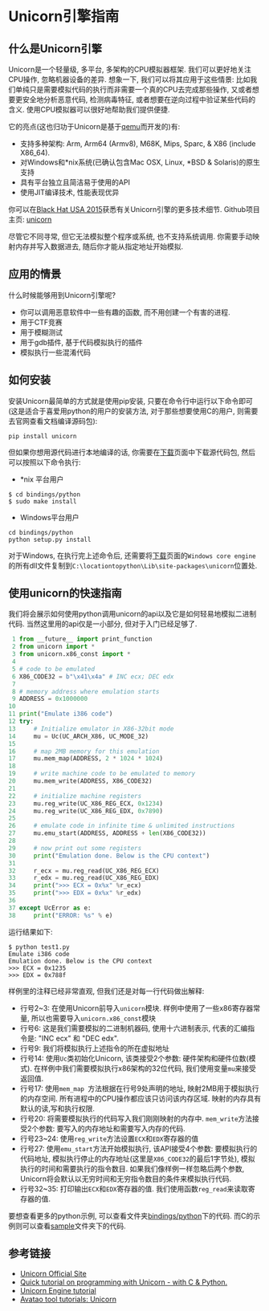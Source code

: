 # Unicorn引擎指南

## 什么是Unicorn引擎

Unicorn是一个轻量级, 多平台, 多架构的CPU模拟器框架. 我们可以更好地关注CPU操作, 忽略机器设备的差异. 想象一下, 我们可以将其应用于这些情景: 比如我们单纯只是需要模拟代码的执行而非需要一个真的CPU去完成那些操作, 又或者想要更安全地分析恶意代码, 检测病毒特征, 或者想要在逆向过程中验证某些代码的含义. 使用CPU模拟器可以很好地帮助我们提供便捷.

它的亮点(这也归功于Unicorn是基于[qemu](http://www.qemu.org)而开发的)有:

* 支持多种架构: Arm, Arm64 (Armv8), M68K, Mips, Sparc, & X86 (include X86_64).
* 对Windows和*nix系统(已确认包含Mac OSX, Linux, *BSD & Solaris)的原生支持
* 具有平台独立且简洁易于使用的API
* 使用JIT编译技术, 性能表现优异

你可以在[Black Hat USA 2015](http://www.unicorn-engine.org/BHUSA2015-unicorn.pdf)获悉有关Unicorn引擎的更多技术细节. Github项目主页: [unicorn](https://github.com/unicorn-engine/unicorn)

尽管它不同寻常, 但它无法模拟整个程序或系统, 也不支持系统调用. 你需要手动映射内存并写入数据进去, 随后你才能从指定地址开始模拟. 

## 应用的情景

什么时候能够用到Unicorn引擎呢? 

* 你可以调用恶意软件中一些有趣的函数, 而不用创建一个有害的进程.
* 用于CTF竞赛
* 用于模糊测试
* 用于gdb插件, 基于代码模拟执行的插件
* 模拟执行一些混淆代码

## 如何安装

安装Unicorn最简单的方式就是使用pip安装, 只要在命令行中运行以下命令即可(这是适合于喜爱用python的用户的安装方法, 对于那些想要使用C的用户, 则需要去官网查看文档编译源码包):

``` shell
pip install unicorn
```

但如果你想用源代码进行本地编译的话, 你需要在[下载](http://www.unicorn-engine.org/download/)页面中下载源代码包, 然后可以按照以下命令执行:

* *nix 平台用户

``` shell
$ cd bindings/python
$ sudo make install
```

* Windows平台用户

``` shell
cd bindings/python
python setup.py install
```

对于Windows, 在执行完上述命令后, 还需要将[下载](http://www.unicorn-engine.org/download/)页面的`Windows core engine`的所有dll文件复制到`C:\locationtopython\Lib\site-packages\unicorn`位置处. 

## 使用unicorn的快速指南

我们将会展示如何使用python调用unicorn的api以及它是如何轻易地模拟二进制代码. 当然这里用的api仅是一小部分, 但对于入门已经足够了.

``` python
 1 from __future__ import print_function
 2 from unicorn import *
 3 from unicorn.x86_const import *
 4 
 5 # code to be emulated
 6 X86_CODE32 = b"\x41\x4a" # INC ecx; DEC edx
 7 
 8 # memory address where emulation starts
 9 ADDRESS = 0x1000000
10 
11 print("Emulate i386 code")
12 try:
13     # Initialize emulator in X86-32bit mode
14     mu = Uc(UC_ARCH_X86, UC_MODE_32)
15 
16     # map 2MB memory for this emulation
17     mu.mem_map(ADDRESS, 2 * 1024 * 1024)
18 
19     # write machine code to be emulated to memory
20     mu.mem_write(ADDRESS, X86_CODE32)
21 
22     # initialize machine registers
23     mu.reg_write(UC_X86_REG_ECX, 0x1234)
24     mu.reg_write(UC_X86_REG_EDX, 0x7890)
25 
26     # emulate code in infinite time & unlimited instructions
27     mu.emu_start(ADDRESS, ADDRESS + len(X86_CODE32))
28 
29     # now print out some registers
30     print("Emulation done. Below is the CPU context")
31 
32     r_ecx = mu.reg_read(UC_X86_REG_ECX)
33     r_edx = mu.reg_read(UC_X86_REG_EDX)
34     print(">>> ECX = 0x%x" %r_ecx)
35     print(">>> EDX = 0x%x" %r_edx)
36 
37 except UcError as e:
38     print("ERROR: %s" % e)
```

运行结果如下:

``` shell
$ python test1.py 
Emulate i386 code
Emulation done. Below is the CPU context
>>> ECX = 0x1235
>>> EDX = 0x788f
```

样例里的注释已经非常直观, 但我们还是对每一行代码做出解释:
* 行号2~3: 在使用Unicorn前导入`unicorn`模块. 样例中使用了一些x86寄存器常量, 所以也需要导入`unicorn.x86_const`模块
* 行号6: 这是我们需要模拟的二进制机器码, 使用十六进制表示, 代表的汇编指令是: "INC ecx" 和 "DEC edx".
* 行号9: 我们将模拟执行上述指令的所在虚拟地址
* 行号14: 使用`Uc`类初始化Unicorn, 该类接受2个参数: 硬件架构和硬件位数(模式). 在样例中我们需要模拟执行x86架构的32位代码, 我们使用变量`mu`来接受返回值.
* 行号17: 使用`mem_map `方法根据在行号9处声明的地址, 映射2MB用于模拟执行的内存空间. 所有进程中的CPU操作都应该只访问该内存区域. 映射的内存具有默认的读,写和执行权限.
* 行号20: 将需要模拟执行的代码写入我们刚刚映射的内存中. `mem_write`方法接受2个参数: 要写入的内存地址和需要写入内存的代码.
* 行号23~24: 使用`reg_write`方法设置`ECX`和`EDX`寄存器的值
* 行号27: 使用`emu_start`方法开始模拟执行, 该API接受4个参数: 要模拟执行的代码地址, 模拟执行停止的内存地址(这里是`X86_CODE32`的最后1字节处), 模拟执行的时间和需要执行的指令数目. 如果我们像样例一样忽略后两个参数, Unicorn将会默认以无穷时间和无穷指令数目的条件来模拟执行代码. 
* 行号32~35: 打印输出`ECX`和`EDX`寄存器的值. 我们使用函数`reg_read`来读取寄存器的值.


要想查看更多的python示例, 可以查看文件夹[bindings/python](https://github.com/unicorn-engine/unicorn/tree/master/bindings/python)下的代码. 而C的示例则可以查看[sample](https://github.com/unicorn-engine/unicorn/tree/master/samples)文件夹下的代码. 


## 参考链接

* [Unicorn Official Site](http://www.unicorn-engine.org/)
* [Quick tutorial on programming with Unicorn - with C & Python.](http://www.unicorn-engine.org/docs/)
* [Unicorn Engine tutorial](http://eternal.red/2018/unicorn-engine-tutorial/)
* [Avatao tool tutorials: Unicorn](https://platform.avatao.com/paths/8e720072-9169-4d4c-9569-c330ce7fd947/challenges/28f5ae81-6a01-11e6-bdf4-0800200c9a66)